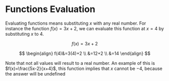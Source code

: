 # Functions Evaluation
Evaluating functions means substituting $x$ with any real number. For instance the function $f(x)=3x+2$, we can evaluate this function at $x=4$ by substituting $x$ to 4.

$$
f(x)=3x+2
$$

$$
\begin{align}
f(4)&=3(4)+2 \\
&=12+2 \\
&=14
\end{align}
$$

Note that not all values will result to a real number. An example of this is $f(x)=\frac{5x-2}{x+4}$, this function implies that $x$ cannot be $-4$, because the answer will be undefined